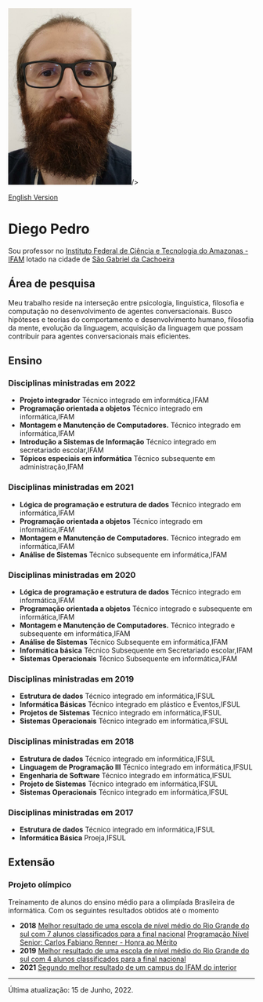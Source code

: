 
<html xmlns="http://www.w3.org/1999/xhtml">
<head>
  <meta http-equiv="Content-Type" content="text/html; charset=UTF-8" />
  <link rel="stylesheet" type="text/css" href="style.css" />
</head>
  

<body>

<div class="photo"><img src="imagens/diego.jpeg" alt="Diego Pedro" width="252" 
     height="360" />/></div>

<p class="language"><a href="index.html.en">English Version</a></p>

<h1>Diego Pedro</h1>

<p>Sou professor no <a href="http://www2.ifam.edu.br/">Instituto Federal de Ciência e Tecnologia do Amazonas - IFAM</a> lotado na cidade de <a href="https://amazonasatual.com.br/wp-content/uploads/2019/05/FOTO.13.jpg">São Gabriel da Cachoeira</a> 

<h2>Área de pesquisa</h2>

<p>Meu trabalho reside na interseção entre psicologia, linguística, filosofia e computação no desenvolvimento de agentes conversacionais. Busco hipóteses e teorias do comportamento e desenvolvimento humano, filosofia da mente, evolução da linguagem, acquisição da linguagem que possam contribuir para agentes conversacionais mais eficientes.</p>

<h2>Ensino</h2>
<h3>Disciplinas ministradas em 2022</h3>
       
<ul class="topics">
  <li><b>Projeto integrador</b>  
  Técnico integrado em informática,IFAM</li>  
  <li><b>Programação orientada a objetos</b> 
  Técnico integrado em informática,IFAM</li>   
  <li><b>Montagem e Manutenção de Computadores.</b>  
  Técnico integrado em informática,IFAM</li>  
  <li><b>Introdução a Sistemas de Informação</b>  
  Técnico integrado em secretariado escolar,IFAM</li>  
  <li><b>Tópicos especiais em informática</b> 
  Técnico subsequente em administração,IFAM</li>  
</ul>

<h3>Disciplinas ministradas em 2021</h3>
       
<ul class="topics">
  <li><b>Lógica de programação e estrutura de dados</b>  
  Técnico integrado em informática,IFAM</li>  
  <li><b>Programação orientada a objetos</b> 
  Técnico integrado em informática,IFAM</li>   
  <li><b>Montagem e Manutenção de Computadores.</b>  
  Técnico integrado em informática,IFAM</li>  
  <li><b>Análise de Sistemas</b> 
  Técnico subsequente em informática,IFAM</li>   
</ul>
       
       
<h3>Disciplinas ministradas em 2020</h3>
       
<ul class="topics">
  <li><b>Lógica de programação e estrutura de dados</b> 
  Técnico integrado em informática,IFAM</li>  
  <li><b>Programação orientada a objetos</b> 
  Técnico integrado e subsequente em informática,IFAM</li>  
  <li><b>Montagem e Manutenção de Computadores.</b>
  Técnico integrado e subsequente em informática,IFAM</li>  
  <li><b>Análise de Sistemas</b>
  Técnico Subsequente em informática,IFAM</li>  
  <li><b>Informática básica</b>
  Técnico Subsequente em Secretariado escolar,IFAM</li>  
  <li><b>Sistemas Operacionais</b>
  Técnico Subsequente em informática,IFAM</li> 
</ul>
       
<h3>Disciplinas ministradas em 2019</h3>
       
<ul class="topics">
  <li><b>Estrutura de dados</b> 
  Técnico integrado em informática,IFSUL</li>
  <li><b>Informática Básicas</b> 
  Técnico integrado em plástico e Eventos,IFSUL</li>
  <li><b>Projetos de Sistemas</b>
  Técnico integrado em informática,IFSUL</li> 
  <li><b>Sistemas Operacionais</b>
  Técnico integrado em informática,IFSUL</li> 
</ul>

<h3>Disciplinas ministradas em 2018</h3>
       
<ul class="topics">
  <li><b>Estrutura de dados</b>
  Técnico integrado em informática,IFSUL</li> 
  <li><b>Linguagem de Programação III</b> 
  Técnico integrado em informática,IFSUL</li>
  <li><b>Engenharia de Software</b>
  Técnico integrado em informática,IFSUL</li>
  <li><b>Projeto de Sistemas</b> 
  Técnico integrado em informática,IFSUL</li>
  <li><b>Sistemas Operacionais</b>
  Técnico integrado em informática,IFSUL</li> 
</ul>

<h3>Disciplinas ministradas em 2017</h3>
       
<ul class="topics">
  <li><b>Estrutura de dados</b>
  Técnico integrado em informática,IFSUL</li>
  <li><b>Informática Básica</b> 
  Proeja,IFSUL</li>
</ul>

<h2>Extensão</h2>
  
<h3>Projeto olímpico</h3> 
  Treinamento de alunos do ensino médio para a olimpíada Brasileira de informática. Com os seguintes resultados obtidos até o momento
  
  <ul class="topics">
  <li><b>2018</b> 
    <a href="site">Melhor resultado de uma escola de nível médio do Rio Grande do sul com 7 alunos classificados para a final nacional</a>
    <a href="site">Programação Nível Senior: Carlos Fabiano Renner - Honra ao Mérito </a>
    </li>
  <li><b>2019</b> 
    <a href="site">Melhor resultado de uma escola de nível médio do Rio Grande do sul com 4 alunos classificados para a final nacional</a>
    </li>
   <li><b>2021</b> 
    <a href="site">Segundo melhor resultado de um campus do IFAM do interior </a>
    </li>
</ul>
  
  
<hr/>

<div class="update">Última atualização: 15 de Junho, 2022.</div>

